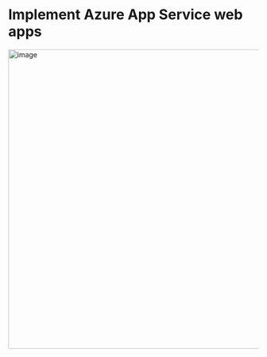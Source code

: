 # Implement Azure App Service web apps

<img width="1357" height="601" alt="image" src="https://github.com/user-attachments/assets/84f2155e-a0e1-451a-b33d-96f2e13d0fb2" />
